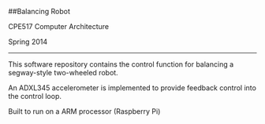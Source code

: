 ##Balancing Robot

CPE517 Computer Architecture

Spring 2014

***

This software repository contains the control function for balancing a segway-style two-wheeled robot. 

An ADXL345 accelerometer is implemented to provide feedback control into the control loop.

Built to run on a ARM processor (Raspberry Pi)